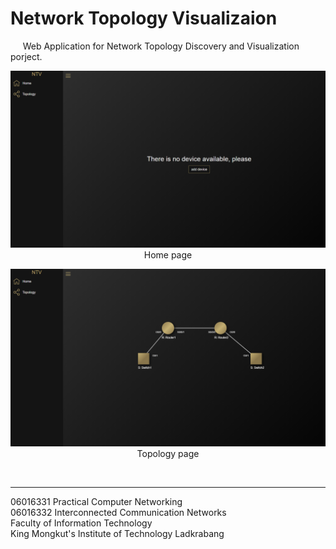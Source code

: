 # Network Topology Visualizaion

&nbsp;&nbsp;&nbsp;&nbsp; Web Application for Network Topology Discovery and Visualization porject.

<p align=center>
<img src="./img/Home_Screenshot.png">
Home page
</p>
<p align=center>
<img src="./img/Topology_Screenshot.png">
Topology page
</p>
<br>

---

06016331 Practical Computer Networking
<br>
06016332 Interconnected Communication Networks
<br>
Faculty of Information Technology
<br>
King Mongkut's Institute of Technology Ladkrabang
